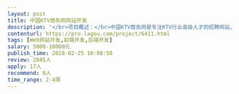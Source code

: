 ```yaml
---                
layout: post       
title: 中国KTV商务网网站开发           
description: '</br>项目概述：</br>中国KTV商务网是专注KTV行业高级人才的招聘网站，以垂直、精准的KTV行业资源为依托，发布KTV行业内招聘信息，为求职者提供人性化、个性化、专业化的信息服务，以让专业人才和优秀企业及时相遇为己任。致力于打造最专业的KTV行业招聘平台。</br></br>主要功能：</br>招聘求职、项目雇佣。</br></br>参考产品：</br>拉勾网  乔邦猎头 六度伯乐</br></br>人员要求：</br>超前的互联网思维及技术开发能力，对KTV行业有认知和理解的专家优先。</br>'     
contenturl: https://pro.lagou.com/project/6411.html      
tags: [Web网站开发,前端开发,后端开发]            
salary: 5000-10000元          
publish_time: 2018-02-25 16:08:58         
review: 2845人                   
apply: 17人                   
recommend: 0人                   
time_range: 2-4周              
---                 
```

